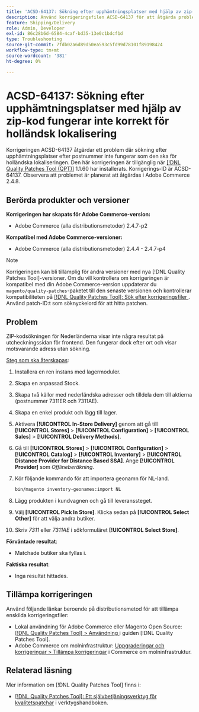 ```yaml
---
title: 'ACSD-64137: Sökning efter upphämtningsplatser med hjälp av zip-kod fungerar inte korrekt för holländsk lokalisering'
description: Använd korrigeringsfilen ACSD-64137 för att åtgärda problemet där sökning efter upphämtningsplatser med hjälp av postnummer inte fungerar som den ska för holländska lokaliseringen.
feature: Shipping/Delivery
role: Admin, Developer
exl-id: 86c28b6d-6584-4caf-bd35-13e0c1bdcf1d
type: Troubleshooting
source-git-commit: 7fdb02a6d89d50ea593c5fd99d78101f89198424
workflow-type: tm+mt
source-wordcount: '381'
ht-degree: 0%

---
```


# ACSD-64137: Sökning efter upphämtningsplatser med hjälp av zip-kod fungerar inte korrekt för holländsk lokalisering

Korrigeringen ACSD-64137 åtgärdar ett problem där sökning efter upphämtningsplatser efter postnummer inte fungerar som den ska för holländska lokaliseringen. Den här korrigeringen är tillgänglig när [[!DNL Quality Patches Tool (QPT)]](/help/tools/quality-patches-tool/quality-patches-tool-to-self-serve-quality-patches.md) 1.1.60 har installerats. Korrigerings-ID är ACSD-64137. Observera att problemet är planerat att åtgärdas i Adobe Commerce 2.4.8.

## Berörda produkter och versioner

**Korrigeringen har skapats för Adobe Commerce-version:**

* Adobe Commerce (alla distributionsmetoder) 2.4.7-p2

**Kompatibel med Adobe Commerce-versioner:**

* Adobe Commerce (alla distributionsmetoder) 2.4.4 - 2.4.7-p4

>[!NOTE]
>
>Korrigeringen kan bli tillämplig för andra versioner med nya [!DNL Quality Patches Tool]-versioner. Om du vill kontrollera om korrigeringen är kompatibel med din Adobe Commerce-version uppdaterar du `magento/quality-patches`-paketet till den senaste versionen och kontrollerar kompatibiliteten på [[!DNL Quality Patches Tool]: Sök efter korrigeringsfiler ](https://experienceleague.adobe.com/tools/commerce-quality-patches/index.html). Använd patch-ID:t som söknyckelord för att hitta patchen.

## Problem

ZIP-kodsökningen för Nederländerna visar inte några resultat på utcheckningssidan för frontend. Den fungerar dock efter ort och visar motsvarande adress utan sökning.

<u>Steg som ska återskapas</u>:

1. Installera en ren instans med lagermoduler.
1. Skapa en anpassad Stock.
1. Skapa två källor med nederländska adresser och tilldela dem till aktierna (postnummer 7311ER och 7311AE).
1. Skapa en enkel produkt och lägg till lager.
1. Aktivera **[!UICONTROL In-Store Delivery]** genom att gå till **[!UICONTROL Stores]** > **[!UICONTROL Configuration]** > **[!UICONTROL Sales]** > **[!UICONTROL Delivery Methods]**.
1. Gå till **[!UICONTROL Stores]** > **[!UICONTROL Configuration]** > **[!UICONTROL Catalog]** > **[!UICONTROL Inventory]** > **[!UICONTROL Distance Provider for Distance Based SSA]**. Ange **[!UICONTROL Provider]** som *Offlineberäkning*.
1. Kör följande kommando för att importera geonamn för NL-land.

   ```bash
   bin/magento inventory-geonames:import NL
   ```

1. Lägg produkten i kundvagnen och gå till leveranssteget.
1. Välj **[!UICONTROL Pick In Store]**. Klicka sedan på **[!UICONTROL Select Other]** för att välja andra butiker.
1. Skriv *7311* eller *7311AE* i sökformuläret **[!UICONTROL Select Store]**.


**Förväntade resultat**:

* Matchade butiker ska fyllas i.

**Faktiska resultat**:

* Inga resultat hittades.

## Tillämpa korrigeringen

Använd följande länkar beroende på distributionsmetod för att tillämpa enskilda korrigeringsfiler:

* Lokal användning för Adobe Commerce eller Magento Open Source: [[!DNL Quality Patches Tool] > Användning ](/help/tools/quality-patches-tool/usage.md) i guiden [!DNL Quality Patches Tool].
* Adobe Commerce om molninfrastruktur: [Uppgraderingar och korrigeringar > Tillämpa korrigeringar](https://experienceleague.adobe.com/docs/commerce-cloud-service/user-guide/develop/upgrade/apply-patches.html) i Commerce om molninfrastruktur.


## Relaterad läsning

Mer information om [!DNL Quality Patches Tool] finns i:

* [[!DNL Quality Patches Tool]: Ett självbetjäningsverktyg för kvalitetspatchar](/help/tools/quality-patches-tool/quality-patches-tool-to-self-serve-quality-patches.md) i verktygshandboken.
